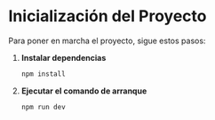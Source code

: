 # Inicialización del Proyecto

Para poner en marcha el proyecto, sigue estos pasos:

1. **Instalar dependencias**
    ```bash
    npm install
    ```

2. **Ejecutar el comando de arranque**
    ```bash
    npm run dev
    ```